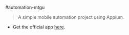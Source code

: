 #automation-mtgu
> A simple mobile automation project using Appium.
- Get the official app [here](https://play.google.com/store/apps/details?id=io.carlol.mtgu.mobile). 